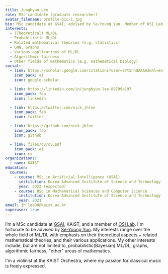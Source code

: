 ```yaml
---
title: Junghyun Lee
role: MSc candidate (graduate researcher)
avatar_filename: profile-pic-1.jpg
bio: MSc candidate at GSAI, advised by Se-Young Yun. Member of OSI Lab. Interested in theoretical ML/DL + related mathematical theories, probabilistic ML/DL, graphs, algorithmic fairness, various applications, "other" mathematics...etc.
interests:
  - (Theoretical) ML/DL
  - Probabilistic ML/DL
  - Related mathematical theories (e.g. statistics)
  - GNN, Graphs
  - Various applications of ML/DL
  - Algorithmic fairness
  - Other fields of mathematics (e.g. mathematical biology)
social:
  - link: https://scholar.google.com/citations?user=sYtSnnQAAAAJ&hl=en
    icon_pack: ai
    icon: google-scholar

  - link: https://linkedin.com/in/junghyun-lee-89799a197
    icon_pack: fab
    icon: linkedin

  - link: https://twitter.com/nick_jhlee
    icon_pack: fab
    icon: twitter

  - link: https://github.com/nick-jhlee
    icon_pack: fab
    icon: github

  - link: files/cv/cv.pdf
    icon_pack: ai
    icon: cv
organizations:
  - name: KAIST
education:
  courses:
    - course: MSc in Artificial Intelligence (GSAI)
      institution: Korea Advanced Institute of Science and Technology
      year: 2023 (expected)
    - course: BSc in Mathematical Sciences and Computer Science
      institution: Korea Advanced Institute of Science and Technology
      year: 2021
email: jh_lee00@kaist.ac.kr
superuser: true
---
```

I’m a MSc candidate at [GSAI](gsai.kaist.ac.kr), KAIST, and a member of [OSI Lab](osi.kaist.ac.kr). I'm fortunate to be advised by [Se-Young Yun](fbsqkd.github.io). My interests range over the whole field of ML/DL with emphasis on their theoretical aspects + related mathematical theories, and their various applications. My other interests include, but are not limited to, probabilistic(Bayesian) ML/DL, graphs, algorithmic fairness, "other" areas of mathematics.

I'm a violinist at the KAIST Orchestra, where my passion for classical music is freely expressed.
<!-- When my life feels very complicated, I play FPS games such as Call of Duty, Overwatch ;) -->